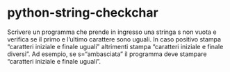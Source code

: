 # python-string-checkchar
Scrivere un programma che prende in ingresso una stringa s non vuota e verifica se il primo e l’ultimo carattere sono uguali. In caso positivo stampa “caratteri iniziale e finale uguali” altrimenti stampa “caratteri iniziale e finale diversi”. Ad esempio, se s=“ambasciata” il programma deve stampare “caratteri iniziale e finale uguali”.
